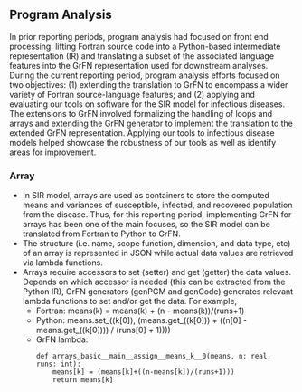 ## Program Analysis

In prior reporting periods, program analysis had focused on front end processing: lifting Fortran source code into a Python-based intermediate representation (IR) and translating a subset of the associated language features into the GrFN representation used for downstream analyses.  During the current reporting period, program analysis efforts focused on two objectives: (1) extending the translation to GrFN to encompass a wider variety of Fortran source-language features; and (2) applying and evaluating our tools on software for the SIR model for infectious diseases.  The extensions to GrFN involved formalizing the handling of loops and arrays and extending the GrFN generator to implement the translation to the extended GrFN representation.  Applying our tools to infectious disease models helped showcase the robustness of our tools as well as identify areas for improvement.

### Array

* In SIR model, arrays are used as containers to store the computed means and variances of susceptible, infected, and recovered population from the disease. Thus, for this reporting period, implementing GrFN for arrays has been one of the main focuses, so the SIR model can be translated from Fortran to Python to GrFN.
* The structure (i.e. name, scope function, dimension, and data type, etc) of an array is represented in JSON while actual data values are retrieved via lambda functions.
* Arrays require accessors to set (setter) and get (getter) the data values. Depends on which accessor is needed (this can be extracted from the Python IR), GrFN generators (genPGM and genCode) generates relevant lambda functions to set and/or get the data. For example,
    * Fortran: means(k) = means(k) + (n - means(k))/(runs+1)
    * Python: means.set_((k[0]), (means.get_((k[0])) + ((n[0] - means.get_((k[0]))) / (runs[0] + 1))))
    * GrFN lambda:
        ```
        def arrays_basic__main__assign__means_k__0(means, n: real, runs: int):
            means[k] = (means[k]+((n-means[k])/(runs+1)))
	        return means[k]
	    ```
